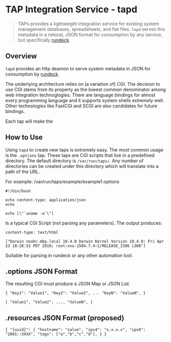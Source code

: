 TAP Integration Service - tapd
==============================
> TAPs provides a lightweight integration service for existing system management databases,  spreadsheets, and flat files.  `tapd` serves this metadata in a netural, JSON format for consumption by any service, but specifically [rundeck][1].

## Overview
`tapd` provides an http deamon to serve system metadata in JSON for consumption by [rundeck][1].  

The underlying architecture relies on (a variation of) CGI.  The decision to use CGI stems from its property as the lowest common denominator among web integration technoglogies.  There are language bindings for almost every programming language and it supports system shells extremely well.  Other technologies like FastCGI and SCGI are also candidates for future bindings.

Each tap will make the 

## How to Use
Using `tapd` to create new taps is extremely easy.  The most common usage is the `.options` tap.  These taps are CGI scripts that live in a predefined directory.  The default directory is `/var/run/taps/`.  Any number of directories can be created under this directory which will translate into a path of the URL.

For example: /var/run/taps/example/example1.options

    #!/bin/bash

    echo content-type: application/json
    echo

    echo [\"`uname -a`\"]

Is a typical CGI Script (not parsing any parameters).  The output produces:

    content-type: text/html

    ["Darwin noahc-mbp.local 10.4.0 Darwin Kernel Version 10.4.0: Fri Apr 23 18:28:53 PDT 2010; root:xnu-1504.7.4~1/RELEASE_I386 i386"]

Suitable for parsing in rundeck or any other automation tool.

[1]: http://rundeck.org "Rundeck.org"

## .options JSON Format
The resulting CGI must produce a JSON Map or JSON List.

`
{
    "Key1": "Value1",
    "Key2": "Value2",
    ...
    "KeyN": "ValueN",
}
`

`
[
    "Value1", "Value2", ..., "ValueN",
]
`

## .resources JSON Format (proposed)
`
{
    "{uuid}": {
        "hostname": "value",
        "ipv4": "x.x.x.x",
        "ipv6": "2001::XXXX",
        "tags": ["a","b","c","d"],
    }
}
`
